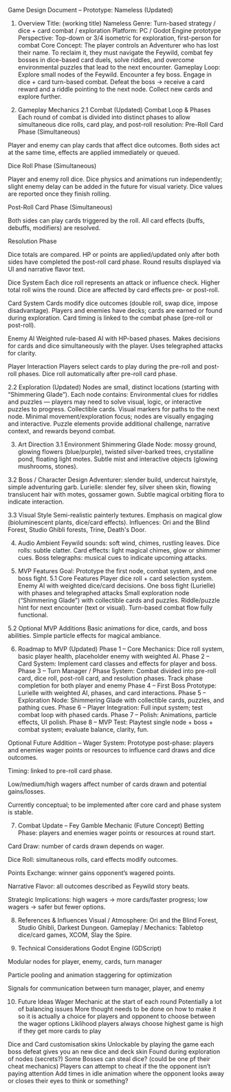 Game Design Document – Prototype: Nameless (Updated)
1. Overview
Title: (working title) Nameless
 Genre: Turn-based strategy / dice + card combat / exploration
 Platform: PC / Godot Engine prototype
 Perspective: Top-down or 3/4 isometric for exploration, first-person for combat
Core Concept:
 The player controls an Adventurer who has lost their name. To reclaim it, they must navigate the Feywild, combat fey bosses in dice-based card duels, solve riddles, and overcome environmental puzzles that lead to the next encounter.
Gameplay Loop:
Explore small nodes of the Feywild.
Encounter a fey boss.
Engage in dice + card turn-based combat.
Defeat the boss → receive a card reward and a riddle pointing to the next node.
Collect new cards and explore further.



2. Gameplay Mechanics
2.1 Combat (Updated)
Combat Loop & Phases
 Each round of combat is divided into distinct phases to allow simultaneous dice rolls, card play, and post-roll resolution:
Pre-Roll Card Phase (Simultaneous)


Player and enemy can play cards that affect dice outcomes.
Both sides act at the same time, effects are applied immediately or queued.


Dice Roll Phase (Simultaneous)


Player and enemy roll dice.
Dice physics and animations run independently; slight enemy delay can be added in the future for visual variety.
Dice values are reported once they finish rolling.


Post-Roll Card Phase (Simultaneous)


Both sides can play cards triggered by the roll.
All card effects (buffs, debuffs, modifiers) are resolved.


Resolution Phase


Dice totals are compared.
HP or points are applied/updated only after both sides have completed the post-roll card phase.
Round results displayed via UI and narrative flavor text.


Dice System
Each dice roll represents an attack or influence check.
Higher total roll wins the round.
Dice are affected by card effects pre- or post-roll.


Card System
Cards modify dice outcomes (double roll, swap dice, impose disadvantage).
Players and enemies have decks; cards are earned or found during exploration.
Card timing is linked to the combat phase (pre-roll or post-roll).


Enemy AI
Weighted rule-based AI with HP-based phases.
Makes decisions for cards and dice simultaneously with the player.
Uses telegraphed attacks for clarity.


Player Interaction
Players select cards to play during the pre-roll and post-roll phases.
Dice roll automatically after pre-roll card phase.



2.2 Exploration (Updated)
Nodes are small, distinct locations (starting with “Shimmering Glade”).
Each node contains:
Environmental clues for riddles and puzzles — players may need to solve visual, logic, or interactive puzzles to progress.
Collectible cards.
Visual markers for paths to the next node.
Minimal movement/exploration focus; nodes are visually engaging and interactive.
Puzzle elements provide additional challenge, narrative context, and rewards beyond combat.



3. Art Direction
3.1 Environment
Shimmering Glade Node: mossy ground, glowing flowers (blue/purple), twisted silver-barked trees, crystalline pond, floating light motes.
Subtle mist and interactive objects (glowing mushrooms, stones).


3.2 Boss / Character Design
Adventurer: slender build, undercut hairstyle, simple adventuring garb.
Lurielle: slender fey, silver sheen skin, flowing translucent hair with motes, gossamer gown.
Subtle magical orbiting flora to indicate interaction.


3.3 Visual Style
Semi-realistic painterly textures.
Emphasis on magical glow (bioluminescent plants, dice/card effects).
Influences: Ori and the Blind Forest, Studio Ghibli forests, Trine, Death's Door.



4. Audio
Ambient Feywild sounds: soft wind, chimes, rustling leaves.
Dice rolls: subtle clatter.
Card effects: light magical chimes, glow or shimmer cues.
Boss telegraphs: musical cues to indicate upcoming attacks.



5. MVP Features
Goal: Prototype the first node, combat system, and one boss fight.
5.1 Core Features
Player dice roll + card selection system.
Enemy AI with weighted dice/card decisions.
One boss fight (Lurielle) with phases and telegraphed attacks
Small exploration node (“Shimmering Glade”) with collectible cards and puzzles.
Riddle/puzzle hint for next encounter (text or visual).
Turn-based combat flow fully functional.


5.2 Optional MVP Additions
Basic animations for dice, cards, and boss abilities.
Simple particle effects for magical ambiance.



6. Roadmap to MVP (Updated)
Phase 1 – Core Mechanics: Dice roll system, basic player health, placeholder enemy with weighted AI.
 Phase 2 – Card System: Implement card classes and effects for player and boss.
 Phase 3 – Turn Manager / Phase System:
Combat divided into pre-roll card, dice roll, post-roll card, and resolution phases.
Track phase completion for both player and enemy
Phase 4 – First Boss Prototype: Lurielle with weighted AI, phases, and card interactions.
Phase 5 – Exploration Node: Shimmering Glade with collectible cards, puzzles, and pathing cues.
Phase 6 – Player Integration: Full input system; test combat loop with phased cards.
Phase 7 – Polish: Animations, particle effects, UI polish.
Phase 8 – MVP Test: Playtest single node + boss + combat system; evaluate balance, clarity, fun.


Optional Future Addition – Wager System:
Prototype post-phase: players and enemies wager points or resources to influence card draws and dice outcomes.


Timing: linked to pre-roll card phase.


Low/medium/high wagers affect number of cards drawn and potential gains/losses.


Currently conceptual; to be implemented after core card and phase system is stable.



7. Combat Update – Fey Gamble Mechanic (Future Concept)
Betting Phase: players and enemies wager points or resources at round start.


Card Draw: number of cards drawn depends on wager.


Dice Roll: simultaneous rolls, card effects modify outcomes.


Points Exchange: winner gains opponent’s wagered points.


Narrative Flavor: all outcomes described as Feywild story beats.


Strategic Implications: high wagers → more cards/faster progress; low wagers → safer but fewer options.



8. References & Influences
Visual / Atmosphere: Ori and the Blind Forest, Studio Ghibli, Darkest Dungeon.
 Gameplay / Mechanics: Tabletop dice/card games, XCOM, Slay the Spire.

9. Technical Considerations
Godot Engine (GDScript)


Modular nodes for player, enemy, cards, turn manager


Particle pooling and animation staggering for optimization


Signals for communication between turn manager, player, and enemy



10. Future Ideas
Wager Mechanic at the start of each round 
Potentially a lot of balancing issues
More thought needs to be done on how to make it so it is actually a choice for players and opponent to choose between the wager options 
Liklihood players always choose highest game is high if they get more cards to play 


Dice and Card customisation skins 
Unlockable by playing the game 
each boss defeat gives you an new dice and deck skin
Found during exploration of nodes (secrets?)
Some Bosses can steal dice? (could be one pf their cheat mechanics)
Players can attempt to cheat if the the opponent isn’t paying attention 
Add times in idle animation where the opponent looks away or closes their eyes to think or something? 



